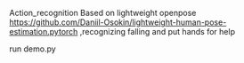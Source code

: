 Action_recognition
Based on lightweight openpose https://github.com/Daniil-Osokin/lightweight-human-pose-estimation.pytorch ,recognizing falling and put hands for help

run demo.py
